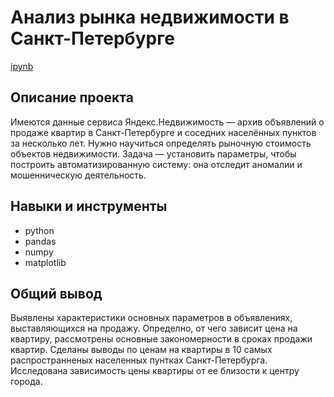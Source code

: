 # Анализ рынка недвижимости в Санкт-Петербурге
[ipynb](https://github.com/IrinaMarkman/My-Projects/blob/main/Real%20estate%20market%20analysis/%D0%90%D0%BD%D0%B0%D0%BB%D0%B8%D0%B7%20%D1%80%D1%8B%D0%BD%D0%BA%D0%B0%20%D0%BD%D0%B5%D0%B4%D0%B2%D0%B8%D0%B6%D0%B8%D0%BC%D0%BE%D1%81%D1%82%D0%B8%20%D0%B2%20%D0%A1%D0%B0%D0%BD%D0%BA%D1%82-%D0%9F%D0%B5%D1%82%D0%B5%D1%80%D0%B1%D1%83%D1%80%D0%B3%D0%B5.ipynb) 
## Описание проекта
Имеются данные сервиса Яндекс.Недвижимость — архив объявлений о продаже квартир в Санкт-Петербурге и соседних населённых пунктов за несколько лет. Нужно научиться определять рыночную стоимость объектов недвижимости. Задача — установить параметры, чтобы построить автоматизированную систему: она отследит аномалии и мошенническую деятельность. 
## Навыки и инструменты
* python
* pandas
* numpy
* matplotlib
## Общий вывод
Выявлены характеристики основных параметров в объявлениях, выставляющихся на продажу. Определно, от чего зависит цена на квартиру, рассмотрены основные закономерности в сроках продажи квартир. Сделаны выводы по ценам на квартиры в 10 самых распространненых населенных пунтках Санкт-Петербурга. Исследована зависимость цены квартиры от ее близости к центру города.
